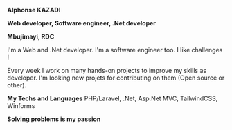 **Alphonse KAZADI**

**Web developer, Software engineer, .Net developer**

**Mbujimayi, RDC**

I'm a Web and .Net developer. I'm a software engineer too. I like challenges !

Every week I work on many hands-on projects to improve my skills as developer. I'm looking new projets for contributing on them (Open source or other).

**My Techs and Languages**
PHP/Laravel, .Net, Asp.Net MVC, TailwindCSS, Winforms 

**Solving problems is my passion**
